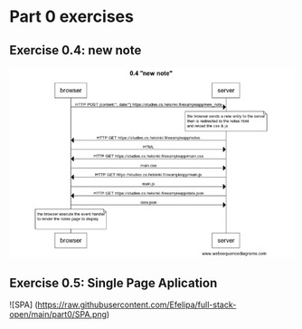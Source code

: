 # Part 0 exercises
## Exercise 0.4: new note
![New-note](https://raw.githubusercontent.com/Efelipa/full-stack-open/main/part0/new_note.png)
## Exercise 0.5: Single Page Aplication 
![SPA] (https://raw.githubusercontent.com/Efelipa/full-stack-open/main/part0/SPA.png)